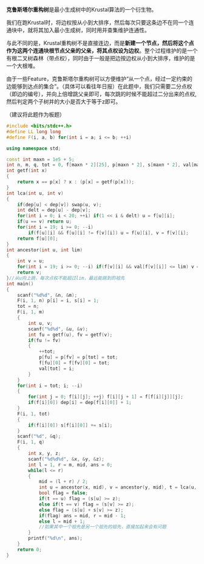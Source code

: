 **克鲁斯塔尔重构树**是最小生成树中的Krustal算法的一个衍生物。

我们在跑Krustal时，将边权按从小到大排序，然后每次只要这条边不在同一个连通块中，就将其加入最小生成树，同时用并查集维护连通性。

与此不同的是，Krustal重构树不是直接连边，而是**新建一个节点，然后将这个点作为这两个连通块根节点父亲的父亲，将其点权设为边权**。整个过程维护的是一个有根二叉树森林（带点权），同时由于一般是把边按边权从小到大排序，维护的是一个大根堆。

由于一些Feature，克鲁斯塔尔重构树可以方便维护“从一个点，经过一定约束的边能够到达点的集合”。（具体可以看往年日报）在此题中，我们只需要二分点权（即边的编号），并向上倍增跳父亲即可，每次跳的时候不能超过二分出来的点权,然后判定两个子树并的大小是否大于等于z即可。

（建议将此题作为板题）
```cpp
#include <bits/stdc++.h>
#define LL long long
#define F(i, a, b) for(int i = a; i <= b; ++i)

using namespace std;

const int maxn = 1e5 + 5;
int n, m, q, tot = 0, f[maxn * 2][25], p[maxn * 2], s[maxn * 2], val[maxn * 2],dep[maxn * 2];
int getf(int x)
{
    return x == p[x] ? x : (p[x] = getf(p[x]));
}
int lca(int u, int v)
{
    if(dep[u] < dep[v]) swap(u, v);
    int delt = dep[u] - dep[v];
    for(int i = 0; i < 20; ++i) if(1 << i & delt) u = f[u][i];
    if(u == v) return u;
    for(int i = 19; i >= 0; --i)
        if(f[u][i] && f[u][i] != f[v][i]) u = f[u][i], v = f[v][i];
    return f[u][0];
}
int ancestor(int u, int lim)
{
    int v = u;
    for(int i = 19; i >= 0; --i) if(f[v][i] && val[f[v][i]] <= lim) v = f[v][i];
    return v;
}//从u向上跳，每次点权不能超过lim，最远能跳到的祖先
int main()
{
    scanf("%d%d", &n, &m);
    F(i, 1, n) p[i] = i, s[i] = 1;
    tot = n;
    F(i, 1, m)
    {
        int u, v;
        scanf("%d%d", &u, &v);
        int fu = getf(u), fv = getf(v);
        if(fu != fv)
        {
            ++tot;
            p[fu] = p[fv] = p[tot] = tot;
            f[fu][0] = f[fv][0] = tot;
            val[tot] = i;
        }
    }
    for(int i = tot; i; --i)
    {
        for(int j = 0; f[i][j]; ++j) f[i][j + 1] = f[f[i][j]][j];
        if(f[i][0]) dep[i] = dep[f[i][0]] + 1;
    }
    F(i, 1, tot)
    {
        if(f[i][0]) s[f[i][0]] += s[i];
    }
    scanf("%d", &q);
    F(i, 1, q)
    {
        int x, y, z;
        scanf("%d%d%d", &x, &y, &z);
        int l = 1, r = m, mid, ans = 0;
        while(l <= r)
        {
            mid = (l + r) / 2;
            int u = ancestor(x, mid), v = ancestor(y, mid), t = lca(u, v);
            bool flag = false;
            if(t == u) flag = (s[u] >= z);
            else if(t == v) flag = (s[v] >= z);
            else flag = (s[u] + s[v] >= z);
            if(flag) ans = mid, r = mid - 1;
            else l = mid + 1;
            //如果其中一个祖先是另一个祖先的祖先，直接加起来会有问题
        }
        printf("%d\n", ans);
    }
    return 0;
}
```